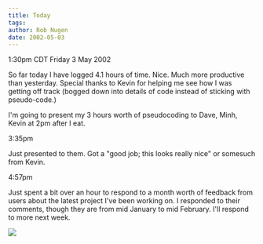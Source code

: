 ```yaml
---
title: Today
tags: 
author: Rob Nugen
date: 2002-05-03
---
```


<title></title>
<p class=date>1:30pm CDT Friday 3 May 2002</p>

<p>So far today I have logged 4.1 hours of time.  Nice.  Much more
productive than yesterday.  Special thanks to Kevin for helping me see
how I was getting off track (bogged down into details of code instead
of sticking with pseudo-code.)</p>

<p>I'm going to present my 3 hours worth of pseudocoding to Dave,
Minh, Kevin at 2pm after I eat.</p>

<p class=date>3:35pm</p>

<p>Just presented to them.  Got a "good job; this looks really nice"
or somesuch from Kevin.</p>

<p class=date>4:57pm</p>

<p>Just spent a bit over an hour to respond to a month worth of
feedback from users about the latest project I've been working on.
I responded to their comments, though they are from mid January to mid
February.  I'll respond to more next week.</p>

<p><img src='/images/rob/wL-ROB.gif'/></p>

